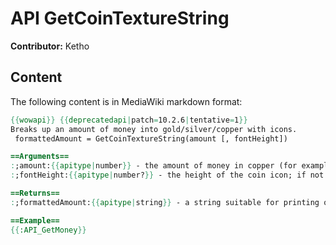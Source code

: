 # API GetCoinTextureString

**Contributor:** Ketho

## Content

The following content is in MediaWiki markdown format:

```mediawiki
{{wowapi}} {{deprecatedapi|patch=10.2.6|tentative=1}}
Breaks up an amount of money into gold/silver/copper with icons.
 formattedAmount = GetCoinTextureString(amount [, fontHeight])

==Arguments==
:;amount:{{apitype|number}} - the amount of money in copper (for example, the return value from [[API_GetMoney|GetMoney]])
:;fontHeight:{{apitype|number?}} - the height of the coin icon; if not specified, defaults to 14.

==Returns==
:;formattedAmount:{{apitype|string}} - a string suitable for printing or displaying.

==Example==
{{:API_GetMoney}}
```
